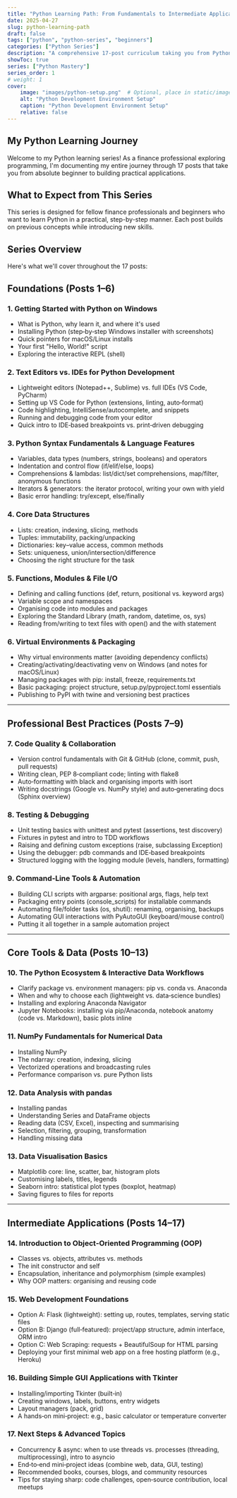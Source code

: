 ```yaml
---
title: "Python Learning Path: From Fundamentals to Intermediate Applications"
date: 2025-04-27
slug: python-learning-path
draft: false
tags: ["python", "python-series", "beginners"]
categories: ["Python Series"]
description: "A comprehensive 17-post curriculum taking you from Python installation to building real-world applications. Covers core language features, professional practices, data analysis tools, and practical project development."
showToc: true
series: ["Python Mastery"]
series_order: 1
# weight: 1
cover:
    image: "images/python-setup.png"  # Optional, place in static/images/
    alt: "Python Development Environment Setup"
    caption: "Python Development Environment Setup"
    relative: false
---
```


## My Python Learning Journey

Welcome to my Python learning series! As a finance professional exploring programming, I'm documenting my entire journey through 17 posts that take you from absolute beginner to building practical applications.

## What to Expect from This Series

This series is designed for fellow finance professionals and beginners who want to learn Python in a practical, step-by-step manner. Each post builds on previous concepts while introducing new skills.

## Series Overview

Here's what we'll cover throughout the 17 posts:

## Foundations (Posts 1–6)

### 1. Getting Started with Python on Windows
- What is Python, why learn it, and where it's used
- Installing Python (step‑by‑step Windows installer with screenshots)
- Quick pointers for macOS/Linux installs
- Your first "Hello, World!" script
- Exploring the interactive REPL (shell)

### 2. Text Editors vs. IDEs for Python Development
- Lightweight editors (Notepad++, Sublime) vs. full IDEs (VS Code, PyCharm)
- Setting up VS Code for Python (extensions, linting, auto‑format)
- Code highlighting, IntelliSense/autocomplete, and snippets
- Running and debugging code from your editor
- Quick intro to IDE‑based breakpoints vs. print‑driven debugging

### 3. Python Syntax Fundamentals & Language Features
- Variables, data types (numbers, strings, booleans) and operators
- Indentation and control flow (if/elif/else, loops)
- Comprehensions & lambdas: list/dict/set comprehensions, map/filter, anonymous functions
- Iterators & generators: the iterator protocol, writing your own with yield
- Basic error handling: try/except, else/finally

### 4. Core Data Structures
- Lists: creation, indexing, slicing, methods
- Tuples: immutability, packing/unpacking
- Dictionaries: key–value access, common methods
- Sets: uniqueness, union/intersection/difference
- Choosing the right structure for the task

### 5. Functions, Modules & File I/O
- Defining and calling functions (def, return, positional vs. keyword args)
- Variable scope and namespaces
- Organising code into modules and packages
- Exploring the Standard Library (math, random, datetime, os, sys)
- Reading from/writing to text files with open() and the with statement

### 6. Virtual Environments & Packaging
- Why virtual environments matter (avoiding dependency conflicts)
- Creating/activating/deactivating venv on Windows (and notes for macOS/Linux)
- Managing packages with pip: install, freeze, requirements.txt
- Basic packaging: project structure, setup.py/pyproject.toml essentials
- Publishing to PyPI with twine and versioning best practices

---

## Professional Best Practices (Posts 7–9)

### 7. Code Quality & Collaboration
- Version control fundamentals with Git & GitHub (clone, commit, push, pull requests)
- Writing clean, PEP 8‑compliant code; linting with flake8
- Auto‑formatting with black and organising imports with isort
- Writing docstrings (Google vs. NumPy style) and auto‑generating docs (Sphinx overview)

### 8. Testing & Debugging
- Unit testing basics with unittest and pytest (assertions, test discovery)
- Fixtures in pytest and intro to TDD workflows
- Raising and defining custom exceptions (raise, subclassing Exception)
- Using the debugger: pdb commands and IDE‑based breakpoints
- Structured logging with the logging module (levels, handlers, formatting)

### 9. Command‑Line Tools & Automation
- Building CLI scripts with argparse: positional args, flags, help text
- Packaging entry points (console_scripts) for installable commands
- Automating file/folder tasks (os, shutil): renaming, organising, backups
- Automating GUI interactions with PyAutoGUI (keyboard/mouse control)
- Putting it all together in a sample automation project

---

## Core Tools & Data (Posts 10–13)

### 10. The Python Ecosystem & Interactive Data Workflows
- Clarify package vs. environment managers: pip vs. conda vs. Anaconda
- When and why to choose each (lightweight vs. data‑science bundles)
- Installing and exploring Anaconda Navigator
- Jupyter Notebooks: installing via pip/Anaconda, notebook anatomy (code vs. Markdown), basic plots inline

### 11. NumPy Fundamentals for Numerical Data
- Installing NumPy
- The ndarray: creation, indexing, slicing
- Vectorized operations and broadcasting rules
- Performance comparison vs. pure Python lists

### 12. Data Analysis with pandas
- Installing pandas
- Understanding Series and DataFrame objects
- Reading data (CSV, Excel), inspecting and summarising
- Selection, filtering, grouping, transformation
- Handling missing data

### 13. Data Visualisation Basics
- Matplotlib core: line, scatter, bar, histogram plots
- Customising labels, titles, legends
- Seaborn intro: statistical plot types (boxplot, heatmap)
- Saving figures to files for reports

---

## Intermediate Applications (Posts 14–17)

### 14. Introduction to Object‑Oriented Programming (OOP)
- Classes vs. objects, attributes vs. methods
- The init constructor and self
- Encapsulation, inheritance and polymorphism (simple examples)
- Why OOP matters: organising and reusing code

### 15. Web Development Foundations
- Option A: Flask (lightweight): setting up, routes, templates, serving static files
- Option B: Django (full‑featured): project/app structure, admin interface, ORM intro
- Option C: Web Scraping: requests + BeautifulSoup for HTML parsing
- Deploying your first minimal web app on a free hosting platform (e.g., Heroku)

### 16. Building Simple GUI Applications with Tkinter
- Installing/importing Tkinter (built‑in)
- Creating windows, labels, buttons, entry widgets
- Layout managers (pack, grid)
- A hands‑on mini‑project: e.g., basic calculator or temperature converter

### 17. Next Steps & Advanced Topics
- Concurrency & async: when to use threads vs. processes (threading, multiprocessing), intro to asyncio
- End‑to‑end mini‑project ideas (combine web, data, GUI, testing)
- Recommended books, courses, blogs, and community resources
- Tips for staying sharp: code challenges, open‑source contribution, local meetups